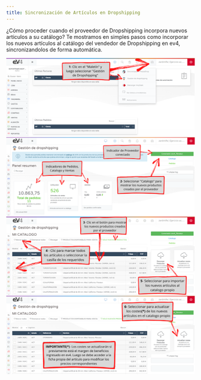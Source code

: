 ```yaml
---
title: Sincronización de Artículos en Dropshipping
---
```


¿Cómo proceder cuando el proveedor de Dropshipping incorpora nuevos articulos a su catálogo? Te mostramos en simples pasos como incorporar los nuevos artículos al catálogo del vendedor de Dropshipping en ev4, sincronizandolos de forma automática.

![1](../../../assets/primeros_pasos/dropship_1.png)
![2](../../../assets/primeros_pasos/dropship_2.png)
![3](../../../assets/primeros_pasos/dropship_3.png)
![4](../../../assets/primeros_pasos/dropship_4.png)
